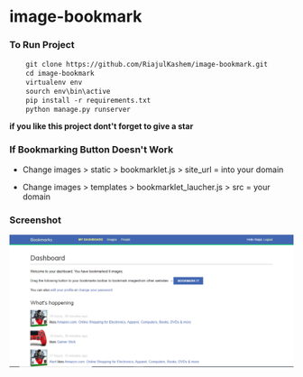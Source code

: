 # image-bookmark

### To Run Project 
``` 
    git clone https://github.com/RiajulKashem/image-bookmark.git
    cd image-bookmark
    virtualenv env
    sourch env\bin\active
    pip install -r requirements.txt
    python manage.py runserver
```
**if you like this project dont't forget to give a star**
### If Bookmarking Button Doesn't Work 

* Change images > static > bookmarklet.js > site_url = into your domain

* Change images > templates > bookmarklet_laucher.js > src = your domain

### Screenshot

![Dashboard](dashboard.png "Image Bookmark Dashboard")
